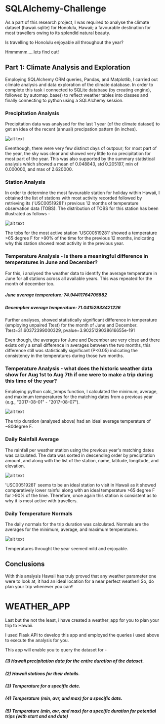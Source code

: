 # SQLAlchemy-Challenge

As a part of this research project,  I was required to analyse the climate dataset (hawaii.sqlite) for Honolulu, Hawaii; a favourable destination for most travellers owing to its splendid natural beauty. 

Is travelling to Honolulu enjoyable all throughout the year? 

Hmmmmm.....lets find out!

## Part 1: Climate Analysis and Exploration
Employing SQLAlchemy ORM queries, Pandas, and Matplotlib, I carried out climate analysis and data exploration of the climate database. In order to complete this task i connected to SQLite database (by creating engine), followed by automap_base() to reflect weather tables into classes and finally connecting to python using a SQLAlchemy session.

### Precipitation Analysis
Precipitation data was analysed for the last 1 year (of the climate dataset) to get an idea of the recent (annual) precipation pattern (in inches).

![alt text](https://github.com/fbrowther/SQLAlchemy-Challenge/blob/main/Images/Annual_Precipitation_Hawaii.png)

Eventhough, there were very few distinct days of outpour; for most part of the year, the sky was clear and showed very little to no precipitation for most part of the year. This was also supported by the summary statistical analysis which showed a mean	of 0.048843, std 0.205197, min of 0.000000, and max of 2.620000.


### Station Analysis
In order to determine the most favourable station for holiday within Hawaii, I obtained the list of stations with most activity recorded followed by retrieving its ('USC00519281') previous 12 months of temperature observation data (TOBS). The distribution of TOBS for this station has been illustrated as follows -

![alt text](https://github.com/fbrowther/SQLAlchemy-Challenge/blob/main/Images/Temperature%20in%20highly_active_station.png)

The tobs for the most active station 'USC00519281' showed a temperature >65 degree F for >90% of the time for the previous 12 months, indicating why this station showed most activity in the previous year.

### Temperature Analysis - Is there a meaningful difference in temperatures in June and December?
For this, i analysed the weather data to identify the average temperature in June for all stations across all available years. This was repeated for the month of december too. 

##### June average temperature:  74.94411764705882
##### Decempber average temperature:  71.04152933421226

Further analyses, showed statistically significant difference in temperature (employing unpaired Ttest) for the month of June and December.
Ttest=31.60372399000329, 
pvalue=3.9025129038616655e-191 

Even though, the averages for June and December are very close and there exists only a small difference in averages between the two months, this difference still was statistically significant (P<0.05) indicating the consistency in the temperatures during those two months.

### Temperature Analysis - what does the historic weather data show for Aug 1st to Aug 7th if one were to make a trip during this time of the year?
Employing python calc_temps function, I calculated the minimum, average, and maximum temperatures for the matching dates from a previous year (e.g., "2017-08-01" - "2017-08-07").

![alt text](https://github.com/fbrowther/SQLAlchemy-Challenge/blob/main/Images/Trip_average_temp.png)

The trip duration (analysed above) had an ideal average temperature of ~80degree F.

### Daily Rainfall Average
The rainfall per weather station using the previous year's matching dates was calculated. The data was sorted in descending order by precipitation amount, and along with the list of the station, name, latitude, longitude, and elevation.

![alt text](https://github.com/fbrowther/SQLAlchemy-Challenge/blob/main/Images/data_stationrain.png)

'USC00519281' seems to be an ideal station to visit in Hawaii as it showed comparatively lower rainful along with an ideal temperature >65 degree F for >90% of the time. Therefore, once again this station is consistent as to why it is most active with travellers.

### Daily Temperature Normals
The daily normals for the trip duration was calculated. Normals are the averages for the minimum, average, and maximum temperatures.

![alt text](https://github.com/fbrowther/SQLAlchemy-Challenge/blob/main/Images/TempNormalsforTrip.png)

Temperatures throught the year seemed mild and enjoyable.

## Conclusions
With this analysis Hawaii has truly proved that any weather parameter one were to look at, it had an ideal location for a near perfect weather!
So, do plan your trip whenever you can!!

# WEATHER_APP
Last but the not the least, i have created a weather_app for you to plan your trip to Hawaii. 

I used Flask API to develop this app and employed the queries i used above to execute the analysis for you. 

This app will enable you to query the dataset for -
##### (1) Hawaii precipitation data for the entire duration of the dataset.
##### (2) Hawaii stations for their details.
##### (3) Temperature for a specific date.
##### (4) Temperature (min, avr, and max) for a specific date.
##### (5) Temperature (min, avr, and max) for a specific duration for potential trips (with start and end date) 
